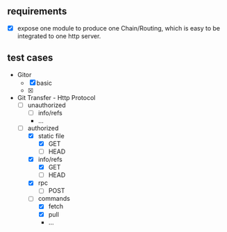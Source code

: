 
## requirements

- [x] expose one module to produce one Chain/Routing, which is easy to be integrated to one http server.

## test cases

- Gitor
    - [x] basic
    - [x] 

- Git Transfer - Http Protocol
    - [ ] unauthorized
        - [ ] info/refs
        - ...
    - [ ] authorized
        - [x] static file
            - [x] GET
            - [ ] HEAD
        - [x] info/refs
            - [x] GET
            - [ ] HEAD
        - [x] rpc
            - [ ] POST
        - [ ] commands
            - [x] fetch
            - [x] pull
            - ...

